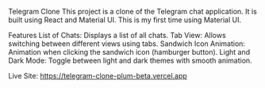 Telegram Clone
This project is a clone of the Telegram chat application. It is built using React and Material UI. This is my first time using Material UI.

Features
List of Chats: Displays a list of all chats.
Tab View: Allows switching between different views using tabs.
Sandwich Icon Animation: Animation when clicking the sandwich icon (hamburger button).
Light and Dark Mode: Toggle between light and dark themes with smooth animation.

Live Site: https://telegram-clone-plum-beta.vercel.app
